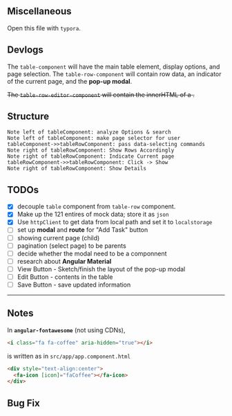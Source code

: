 ## Miscellaneous

Open this file with `typora`.

## Devlogs

The `table-component` will have the main table element, display options, and page selection. The `table-row-component` will contain row data, an indicator of the current page, and the **pop-up modal**.

~~The `table-row-editor-component` will contain the innerHTML of a .~~

## Structure

```sequence
Note left of tableComponent: analyze Options & search
Note left of tableComponent: make page selector for user
tableComponent->>tableRowComponent: pass data-selecting commands 
Note right of tableRowComponent: Show Rows Accordingly
Note right of tableRowComponent: Indicate Current page
tableRowComponent->>tableRowComponent: Click -> Show
Note right of tableRowComponent: Show Details

```

## TODOs
- [x] decouple `table` component from `table-row` component. 
- [x] Make up the 121 entires of mock data; store it as `json`
- [x] Use `httpClient` to get data from local path and set it to `localstorage` 
- [ ] set up **modal** and **route** for "Add Task" button
- [ ] showing current page (child)
- [ ] pagination (select page) to be parents
- [ ] decide whether the modal need to be a componnent
- [ ] research about **Angular Material**
- [ ] View Button - Sketch/finish the layout of the pop-up modal
- [ ] Edit Button - contents in the table
- [ ] Save Button - save updated information

------

## Notes

In **`angular-fontawesome`** (not using CDNs),  

```html
<i class="fa fa-coffee" aria-hidden="true"></i>
```

is written as in `src/app/app.component.html`

```html
<div style="text-align:center">
  <fa-icon [icon]="faCoffee"></fa-icon>
</div>
```



## Bug Fix